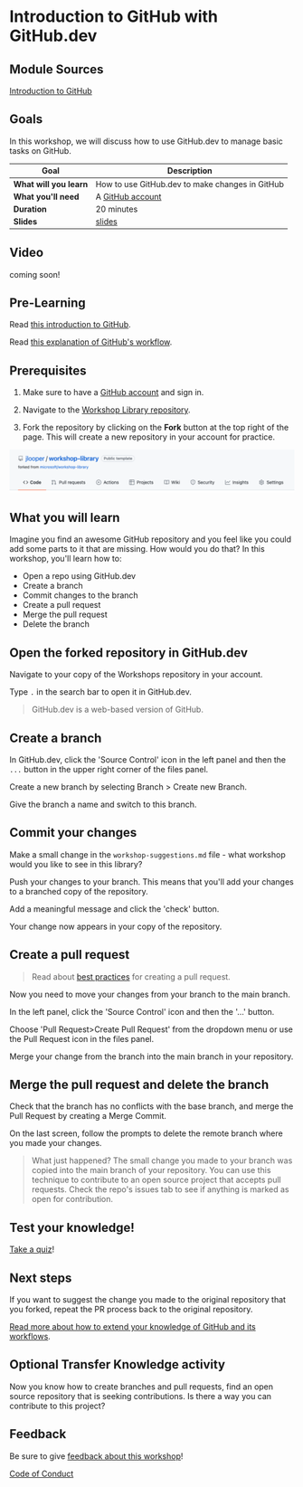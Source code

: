 # Introduction to GitHub with GitHub.dev

## Module Sources

[Introduction to GitHub](https://docs.microsoft.com/learn/modules/introduction-to-github/?WT.mc_id=academic-55780-jelooper)

## Goals

In this workshop, we will discuss how to use GitHub.dev to manage basic tasks on GitHub.

| **Goal**              | Description                                    |
| ----------------------------- | --------------------------------------------------------------------- |
| **What will you learn**       | How to use GitHub.dev to make changes in GitHub                                        |
| **What you'll need**          | A [GitHub account](https://github.com) |
| **Duration**                  | 20 minutes                                                                |
| **Slides**                  | [slides](./slides.pptx)                                                           |

## Video

coming soon!

## Pre-Learning

Read [this introduction to GitHub](https://docs.microsoft.com/learn/modules/introduction-to-github/1-introduction/?WT.mc_id=academic-55780-jelooper).

Read [this explanation of GitHub's workflow](https://docs.microsoft.com/learn/modules/introduction-to-github/2-what-is-github/?WT.mc_id=academic-55780-jelooper).

## Prerequisites

1. Make sure to have a [GitHub account](https://github.com) and sign in.

1. Navigate to the [Workshop Library repository](https://github.com/microsoft/workshop-library).

1. Fork the repository by clicking on the **Fork** button at the top right of the page. This will create a new repository in your account for practice.

![fork a repo](./images/fork.png)

## What you will learn

Imagine you find an awesome GitHub repository and you feel like you could add some parts to it that are missing. How would you do that? In this workshop, you'll learn how to:

- Open a repo using GitHub.dev
- Create a branch
- Commit changes to the branch
- Create a pull request
- Merge the pull request
- Delete the branch

## Open the forked repository in GitHub.dev

Navigate to your copy of the Workshops repository in your account. 

Type `.` in the search bar to open it in GitHub.dev.

> GitHub.dev is a web-based version of GitHub.

## Create a branch

In GitHub.dev, click the 'Source Control' icon in the left panel and then the `...` button in the upper right corner of the files panel.

Create a new branch by selecting Branch > Create new Branch.

Give the branch a name and switch to this branch. 

## Commit your changes

Make a small change in the `workshop-suggestions.md` file - what workshop would you like to see in this library?

Push your changes to your branch. This means that you'll add your changes to a branched copy of the repository.

Add a meaningful message and click the 'check' button.

Your change now appears in your copy of the repository.

## Create a pull request

> Read about [best practices](https://docs.microsoft.com/learn/modules/contribute-open-source/4-exercise-create-pr/?WT.mc_id=academic-55780-jelooper) for creating a pull request.

Now you need to move your changes from your branch to the main branch.

In the left panel, click the 'Source Control' icon and then the '...' button.

Choose 'Pull Request>Create Pull Request' from the dropdown menu or use the Pull Request icon in the files panel.

Merge your change from the branch into the main branch in your repository.

## Merge the pull request and delete the branch

Check that the branch has no conflicts with the base branch, and merge the Pull Request by creating a Merge Commit.

On the last screen, follow the prompts to delete the remote branch where you made your changes.

> What just happened? The small change you made to your branch was copied into the main branch of your repository. You can use this technique to contribute to an open source project that accepts pull requests. Check the repo's issues tab to see if anything is marked as open for contribution.

## Test your knowledge!

[Take a quiz](https://docs.microsoft.com/learn/modules/introduction-to-github/4-knowledge-check/?WT.mc_id=academic-55780-jelooper)!

## Next steps

If you want to suggest the change you made to the original repository that you forked, repeat the PR process back to the original repository.

[Read more about how to extend your knowledge of GitHub and its workflows](https://docs.microsoft.com/learn/modules/contribute-open-source/5-next-steps/?WT.mc_id=academic-55780-jelooper).

## Optional Transfer Knowledge activity

Now you know how to create branches and pull requests, find an open source repository that is seeking contributions. Is there a way you can contribute to this project?

## Feedback

Be sure to give [feedback about this workshop](https://forms.office.com/r/MdhJWMZthR)!

[Code of Conduct](CODE_OF_CONDUCT.md)

